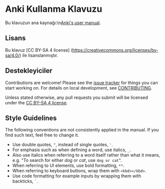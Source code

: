 # Anki Kullanma Klavuzu

Bu klavuzun ana kaynağı:\n[Anki's user manual](https://docs.ankiweb.net).

## Lisans 

Bu klavuz [CC BY-SA 4 license] (https://creativecommons.org/licenses/by-sa/4.0/) ile lisanslanmıştır.

## Destekleyiciler

Contributions are welcome! Please see the [issue tracker](https://github.com/ankitects/anki-manual/issues) for things you can start working on. For details on local development, see [CONTRIBUTING](CONTRIBUTING.md).

Unless stated otherwise, any pull requests you
submit will be licensed under the [CC BY-SA 4 license](https://creativecommons.org/licenses/by-sa/).

## Style Guidelines

The following conventions are not consistently applied in the manual. If you find such text, feel free to change it.

- Use double quotes, `"`, instead of single quotes, `'`.
- For emphasis such as when defining a word, use italics, `_`.
- Also use italics when referring to a word itself rather than what it means, e.g. "To search for either _dog_ or _cat_, use `dog or cat`".
- When referring to UI elements, use bold formatting, `**`.
- When referring to keyboard buttons, wrap them with `<kbd></kbd>`.
- Use code formatting for example inputs by wrapping them with backticks, `` ` ``.
